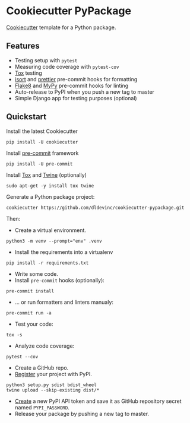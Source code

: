 # Cookiecutter PyPackage

[Cookiecutter][cookiecutter] template for a Python package.

## Features
* Testing setup with `pytest`
* Measuring code coverage with `pytest-cov`
* [Tox][tox] testing
* [isort][isort] and [prettier][prettier] pre-commit hooks for formatting
* [Flake8][flake8] and [MyPy][mypy] pre-commit hooks for linting
* Auto-release to PyPI when you push a new tag to master
* Simple Django app for testing purposes (optional)

## Quickstart

Install the latest Cookiecutter

```shell script
pip install -U cookiecutter
```

Install [pre-commit][precommit] framework
```shell script
pip install -U pre-commit
```

Install [Tox][tox] and [Twine][twine] (optionally)
```shell script
sudo apt-get -y install tox twine
```

Generate a Python package project:
```shell script
cookiecutter https://github.com/dldevinc/cookiecutter-pypackage.git
```

Then:
* Create a virtual environment.
```shell script
python3 -m venv --prompt="env" .venv
```
* Install the requirements into a virtualenv
```shell script
pip install -r requirements.txt
```
* Write some code.
* Install `pre-commit` hooks (optionally): 
```shell script
pre-commit install
```
* ... or run formatters and linters manualy:
```shell script
pre-commit run -a
```
* Test your code:
```shell script
tox -s
```
* Analyze code coverage:
```shell script
pytest --cov
```
* Create a GitHub repo.
* [Register][pypi] your project with PyPI.
```shell script
python3 setup.py sdist bdist_wheel
twine upload --skip-existing dist/*
```
* [Create][pypi_apikey] a new PyPI API token and save it 
  as GitHub repository secret named `PYPI_PASSWORD`.
* Release your package by pushing a new tag to master.

[cookiecutter]: https://github.com/audreyr/cookiecutter
[precommit]: https://pre-commit.com/
[isort]: https://github.com/timothycrosley/isort
[prettier]: https://prettier.io/
[flake8]: https://github.com/PyCQA/flake8
[mypy]: http://mypy-lang.org/
[tox]: http://testrun.org/tox/
[twine]: https://github.com/pypa/twine
[pypi]: https://packaging.python.org/tutorials/packaging-projects/#uploading-the-distribution-archives
[pypi_apikey]: https://test.pypi.org/help/#apitoken
